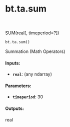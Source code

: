 <div itemscope itemtype="http://developers.google.com/ReferenceObject">
<meta itemprop="name" content="bt.ta.sum" />
<meta itemprop="path" content="Stable" />
</div>

# bt.ta.sum

<!-- Insert buttons and diff -->

<table class="tfo-notebook-buttons tfo-api nocontent" align="left">

</table>



SUM(real[, timeperiod=?])

<pre class="devsite-click-to-copy prettyprint lang-py tfo-signature-link">
<code>bt.ta.sum()
</code></pre>



<!-- Placeholder for "Used in" -->

Summation (Math Operators)

#### Inputs:


* <b>`real`</b>: (any ndarray)


#### Parameters:


* <b>`timeperiod`</b>: 30


#### Outputs:

real
